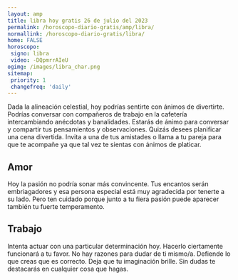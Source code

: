 ```yaml
---
layout: amp
title: libra hoy gratis 26 de julio del 2023 
permalink: /horoscopo-diario-gratis/amp/libra/
normallink: /horoscopo-diario-gratis/libra/
home: FALSE
horoscopo:
 signo: libra
 video: -DQpmrrAIeU
ogimg: /images/libra_char.png
sitemap:
 priority: 1
 changefreq: 'daily'
---
```



Dada la alineación celestial, hoy podrías sentirte con ánimos de divertirte. Podrías conversar con compañeros de trabajo en la cafetería intercambiando anécdotas y banalidades. Estarás de ánimo para conversar y compartir tus pensamientos y observaciones. Quizás desees planificar una cena divertida. Invita a una de tus amistades o llama a tu pareja para que te acompañe ya que tal vez te sientas con ánimos de platicar.

## Amor

Hoy la pasión no podría sonar más convincente. Tus encantos serán embriagadores y esa persona especial está muy agradecida por tenerte a su lado. Pero ten cuidado porque junto a tu fiera pasión puede aparecer también tu fuerte temperamento.

## Trabajo

Intenta actuar con una particular determinación hoy. Hacerlo ciertamente funcionará a tu favor. No hay razones para dudar de ti mismo/a. Defiende lo que creas que es correcto. Deja que tu imaginación brille. Sin dudas te destacarás en cualquier cosa que hagas.